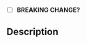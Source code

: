 <!-- structure the Title above as the first line of a
     https://conventionalcommits.org/ message. example: "feat: upgrade
     to eslint 5.x". the title informs the semantic version bump if this
     PR is merged. -->

- [ ] **BREAKING CHANGE?** <!-- if so, indicate why under description -->

## Description

<!-- a summary of the changes introduced by this PR. this description
     may populate the commit body and versioned changelog if the PR is
     merged. -->
